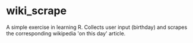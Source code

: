 # wiki_scrape
A simple exercise in learning R. Collects user input (birthday) and scrapes the corresponding wikipedia 'on this day' article.
